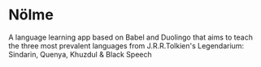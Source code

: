# Nölme
A language learning app based on Babel and Duolingo that aims to teach the three most prevalent languages from J.R.R.Tolkien's Legendarium: Sindarin, Quenya, Khuzdul & Black Speech
